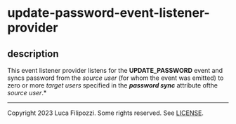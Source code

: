 # update-password-event-listener-provider

## description

This event listener provider listens for the **UPDATE_PASSWORD** event and syncs password from the *source user* (for
whom the event was emitted) to zero or more *target users* specified in the ***password sync*** attribute ofthe *source
user*.*

---
Copyright 2023 Luca Filipozzi. Some rights reserved. See [LICENSE][license].

[license]: https://github.com/LucaFilipozzi/keycloak-extensions/blob/main/LICENSE.md
